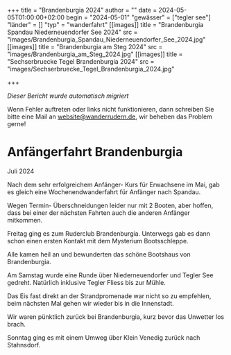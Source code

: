 +++
title = "Brandenburgia 2024"
author = ""
date = 2024-05-05T01:00:00+02:00
begin = "2024-05-01"
"gewässer" = ["tegler see"]
"länder" = []
"typ" = "wanderfahrt"
[[images]]
title = "Brandenburgia Spandau Niederneuendorfer See 2024"
src = "images/Brandenburgia_Spandau_Niederneuendorfer_See_2024.jpg"
[[images]]
title = "Brandenburgia am Steg 2024"
src = "images/Brandenburgia_am_Steg_2024.jpg"
[[images]]
title = "Sechserbruecke Tegel Brandenburgia 2024"
src = "images/Sechserbruecke_Tegel_Brandenburgia_2024.jpg"

+++


*Dieser Bericht wurde automatisch migriert*

Wenn Fehler auftreten oder links nicht funktionieren, dann schreiben Sie bitte eine Mail an website@wanderrudern.de, wir beheben das Problem gerne!



# Anfängerfahrt Brandenburgia


Juli 2024

Nach dem sehr erfolgreichem Anfänger- Kurs für Erwachsene im Mai, gab es gleich eine Wochenendwanderfahrt für Anfänger nach Spandau.

Wegen Termin- Überschneidungen leider nur mit 2 Booten, aber hoffen, dass bei einer der nächsten Fahrten auch die anderen Anfänger mitkommen.

Freitag ging es zum Ruderclub Brandenburgia. Unterwegs gab es dann schon einen ersten Kontakt mit dem Mysterium Bootsschleppe.

Alle kamen heil an und bewunderten das schöne Bootshaus von Brandenburgia.

Am Samstag wurde eine Runde über Niederneuendorfer und Tegler See gedreht. Natürlich inklusive Tegler Fliess bis zur Mühle.

Das Eis fast direkt an der Strandpromenade war nicht so zu empfehlen, beim nächsten Mal gehen wir wieder bis in die Innenstadt.

Wir waren pünktlich zurück bei Brandenburgia, kurz bevor das Unwetter los brach.

Sonntag ging es mit einem Umweg über Klein Venedig zurück nach Stahnsdorf.